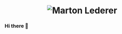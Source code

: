 <h1 align="center">
  <img src="https://raw.githubusercontent.com/mariamshebl/mariamshebl/master/name.svg" alt="Marton Lederer" />
</h1>

### Hi there 👋

<!--
**sheblmariam4/sheblmariam4** is a ✨ _special_ ✨ repository because its `README.md` (this file) appears on your GitHub profile.

Here are some ideas to get you started:

- 🔭 I’m currently working on ...
- 🌱 I’m currently learning ...
- 👯 I’m looking to collaborate on ...
- 🤔 I’m looking for help with ...
- 💬 Ask me about ...
- 📫 How to reach me: ...
- 😄 Pronouns: ...
- ⚡ Fun fact: ...
-->
